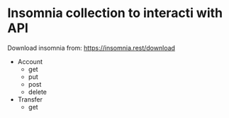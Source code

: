 # Insomnia collection to interacti with API

Download insomnia from: https://insomnia.rest/download

* Account
    * get
    * put
    * post
    * delete
* Transfer
    * get